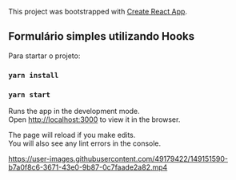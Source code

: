 This project was bootstrapped with [Create React App](https://github.com/facebook/create-react-app).

## Formulário simples utilizando Hooks 

Para startar o projeto:

### `yarn install`

### `yarn start`

Runs the app in the development mode.<br />
Open [http://localhost:3000](http://localhost:3000) to view it in the browser.

The page will reload if you make edits.<br />
You will also see any lint errors in the console.


https://user-images.githubusercontent.com/49179422/149151590-b7a0f8c6-3671-43e0-9b87-0c7faade2a82.mp4
